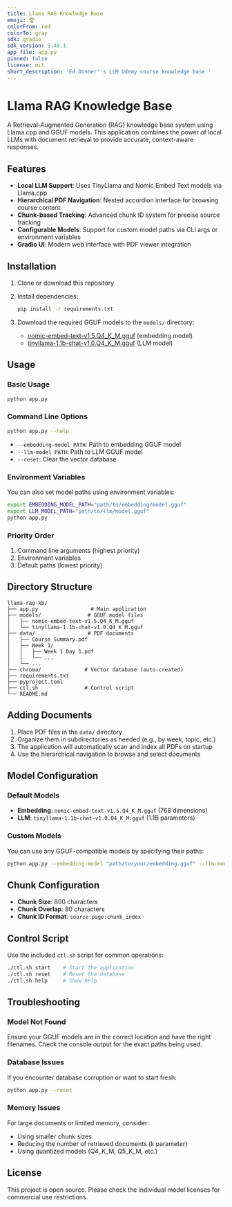 ```yaml
---
title: Llama RAG Knowledge Base
emoji: 🏆
colorFrom: red
colorTo: gray
sdk: gradio
sdk_version: 5.49.1
app_file: app.py
pinned: false
license: mit
short_description: 'Ed Donner''s LLM Udemy course knowledge base '
---
```


# Llama RAG Knowledge Base

A Retrieval-Augmented Generation (RAG) knowledge base system using Llama.cpp and GGUF models. This application combines the power of local LLMs with document retrieval to provide accurate, context-aware responses.

## Features

- **Local LLM Support**: Uses TinyLlama and Nomic Embed Text models via Llama.cpp
- **Hierarchical PDF Navigation**: Nested accordion interface for browsing course content
- **Chunk-based Tracking**: Advanced chunk ID system for precise source tracking
- **Configurable Models**: Support for custom model paths via CLI args or environment variables
- **Gradio UI**: Modern web interface with PDF viewer integration

## Installation

1. Clone or download this repository
2. Install dependencies:
   ```bash
   pip install -r requirements.txt
   ```

3. Download the required GGUF models to the `models/` directory:
   - [nomic-embed-text-v1.5.Q4_K_M.gguf](https://huggingface.co/nomic-ai/nomic-embed-text-v1.5) (embedding model)
   - [tinyllama-1.1b-chat-v1.0.Q4_K_M.gguf](https://huggingface.co/TheBloke/TinyLlama-1.1B-Chat-v1.0-GGUF) (LLM model)

## Usage

### Basic Usage

```bash
python app.py
```

### Command Line Options

```bash
python app.py --help
```

- `--embedding-model PATH`: Path to embedding GGUF model
- `--llm-model PATH`: Path to LLM GGUF model  
- `--reset`: Clear the vector database

### Environment Variables

You can also set model paths using environment variables:

```bash
export EMBEDDING_MODEL_PATH="path/to/embedding/model.gguf"
export LLM_MODEL_PATH="path/to/llm/model.gguf"
python app.py
```

### Priority Order

1. Command line arguments (highest priority)
2. Environment variables
3. Default paths (lowest priority)

## Directory Structure

```
llama-rag-kb/
├── app.py                 # Main application
├── models/               # GGUF model files
│   ├── nomic-embed-text-v1.5.Q4_K_M.gguf
│   └── tinyllama-1.1b-chat-v1.0.Q4_K_M.gguf
├── data/                 # PDF documents
│   ├── Course Summary.pdf
│   ├── Week 1/
│   │   ├── Week 1 Day 1.pdf
│   │   └── ...
│   └── ...
├── chroma/              # Vector database (auto-created)
├── requirements.txt
├── pyproject.toml
├── ctl.sh               # Control script
└── README.md
```

## Adding Documents

1. Place PDF files in the `data/` directory
2. Organize them in subdirectories as needed (e.g., by week, topic, etc.)
3. The application will automatically scan and index all PDFs on startup
4. Use the hierarchical navigation to browse and select documents

## Model Configuration

### Default Models

- **Embedding**: `nomic-embed-text-v1.5.Q4_K_M.gguf` (768 dimensions)
- **LLM**: `tinyllama-1.1b-chat-v1.0.Q4_K_M.gguf` (1.1B parameters)

### Custom Models

You can use any GGUF-compatible models by specifying their paths:

```bash
python app.py --embedding-model "path/to/your/embedding.gguf" --llm-model "path/to/your/llm.gguf"
```

## Chunk Configuration

- **Chunk Size**: 800 characters
- **Chunk Overlap**: 80 characters
- **Chunk ID Format**: `source:page:chunk_index`

## Control Script

Use the included `ctl.sh` script for common operations:

```bash
./ctl.sh start    # Start the application
./ctl.sh reset    # Reset the database
./ctl.sh help     # Show help
```

## Troubleshooting

### Model Not Found

Ensure your GGUF models are in the correct location and have the right filenames. Check the console output for the exact paths being used.

### Database Issues

If you encounter database corruption or want to start fresh:

```bash
python app.py --reset
```

### Memory Issues

For large documents or limited memory, consider:
- Using smaller chunk sizes
- Reducing the number of retrieved documents (k parameter)
- Using quantized models (Q4_K_M, Q5_K_M, etc.)

## License

This project is open source. Please check the individual model licenses for commercial use restrictions.
